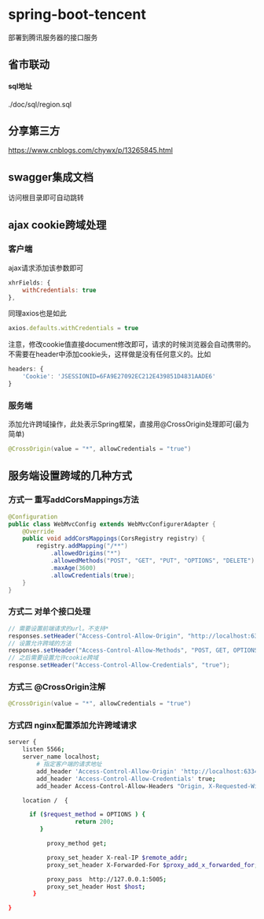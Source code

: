 # spring-boot-tencent
部署到腾讯服务器的接口服务

## 省市联动
#### sql地址
./doc/sql/region.sql


## 分享第三方
https://www.cnblogs.com/chywx/p/13265845.html

## swagger集成文档
访问根目录即可自动跳转


## ajax cookie跨域处理

### 客户端
ajax请求添加该参数即可
```js
xhrFields: {
    withCredentials: true
},
```
同理axios也是如此
```js
axios.defaults.withCredentials = true
```
注意，修改cookie值直接document修改即可，请求的时候浏览器会自动携带的。
不需要在header中添加cookie头，这样做是没有任何意义的。比如
```js
headers: {
    'Cookie': 'JSESSIONID=6FA9E27092EC212E439851D4831AADE6'
}
```


### 服务端
添加允许跨域操作，此处表示Spring框架，直接用@CrossOrigin处理即可(最为简单)
```java
@CrossOrigin(value = "*", allowCredentials = "true")
```


## 服务端设置跨域的几种方式
### 方式一 重写addCorsMappings方法
```java
@Configuration
public class WebMvcConfig extends WebMvcConfigurerAdapter {
    @Override
    public void addCorsMappings(CorsRegistry registry) {
        registry.addMapping("/**")
            .allowedOrigins("*")
            .allowedMethods("POST", "GET", "PUT", "OPTIONS", "DELETE")
            .maxAge(3600)
            .allowCredentials(true);
    }
}
```
### 方式二 对单个接口处理
```java
// 需要设置前端请求的url。不支持*
responses.setHeader("Access-Control-Allow-Origin", "http://localhost:63342");
// 设置允许跨域的方法
responses.setHeader("Access-Control-Allow-Methods", "POST, GET, OPTIONS, DELETE");
// 之后需要设置允许cookie跨域
response.setHeader("Access-Control-Allow-Credentials", "true");
```
### 方式三 @CrossOrigin注解
```java
@CrossOrigin(value = "*", allowCredentials = "true")
```
### 方式四 nginx配置添加允许跨域请求
```bash
server {
    listen 5566;
    server_name localhost;
        # 指定客户端的请求地址
        add_header 'Access-Control-Allow-Origin' 'http://localhost:63342';
        add_header 'Access-Control-Allow-Credentials' true;
        add_header Access-Control-Allow-Headers "Origin, X-Requested-With, Content-Type, Accept, Authorization,token,r,sign,time";

    location /  {

      if ($request_method = OPTIONS ) {
                   return 200;
         }

           proxy_method get;

           proxy_set_header X-real-IP $remote_addr;
           proxy_set_header X-Forwarded-For $proxy_add_x_forwarded_for;

           proxy_pass  http://127.0.0.1:5005;
           proxy_set_header Host $host;
       }

}
```